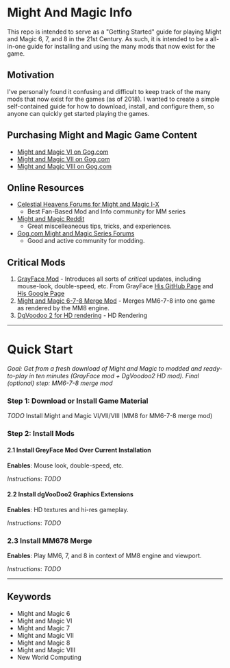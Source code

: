 # Might And Magic Info

This repo is intended to serve as a "Getting Started" guide for playing  Might and Magic 6, 7, and 8 in the 21st Century. As such, it is intended to be a all-in-one guide for installing and using the many mods that now exist for the game.

## Motivation

I've personally found it confusing and difficult to keep track of the many mods that now exist for the games (as of 2018). I wanted to create a simple self-contained guide for how to download, install, and configure them, so anyone can quickly get started playing the games.

## Purchasing Might and Magic Game Content

- [Might and Magic VI on Gog.com](https://www.gog.com/game/might_and_magic_6_limited_edition)
- [Might and Magic VII on Gog.com](https://www.gog.com/game/might_and_magic_7_for_blood_and_honor)
- [Might and Magic VIII on Gog.com](https://www.gog.com/game/might_and_magic_8_day_of_the_destroyer)

## Online Resources

- [Celestial Heavens Forums for Might and Magic I-X](https://www.celestialheavens.com/forum/10)
  - Best Fan-Based Mod and Info community for MM series
- [Might and Magic Reddit](https://www.reddit.com/r/MightAndMagic/)
  - Great miscelleaneous tips, tricks, and experiences.
- [Gog.com Might and Magic Series Forums](https://github.com/openmightmagic/MightAndMagicInfo)
  - Good and active community for modding.

## Critical Mods

1. [GrayFace Mod](https://grayface.github.io/mm/) - Introduces all sorts of _critical_ updates, including mouse-look, double-speed, etc. From GrayFace [His GitHub Page](https://GrayFace.github.io) and [His Google Page](https://sites.google.com/site/sergroj/mm)
2. [Might and Magic 6-7-8 Merge Mod](https://www.celestialheavens.com/forum/10/16657) - Merges MM6-7-8 into one game as rendered by the MM8 engine.
3. [DgVoodoo 2 for HD rendering](http://dege.freeweb.hu/dgVoodoo2/dgVoodoo2.html) - HD Rendering

<hr />

# Quick Start

_Goal: Get from a fresh download of Might and Magic to modded and ready-to-play in ten minutes (GrayFace mod + DgVoodoo2 HD mod). Final (optional) step: MM6-7-8 merge mod_

### Step 1: Download or Install Game Material

_TODO_ Install Might and Magic VI/VII/VIII (MM8 for MM6-7-8 merge mod)

### Step 2: Install Mods

#### 2.1 Install GreyFace Mod Over Current Installation

**Enables**: Mouse look, double-speed, etc.

*Instructions*: _TODO_

#### 2.2 Install dgVooDoo2 Graphics Extensions

**Enables**: HD textures and hi-res gameplay.

*Instructions*: _TODO_

### 2.3 Install MM678 Merge

**Enables**: Play MM6, 7, and 8 in context of MM8 engine and viewport.

*Instructions*: _TODO_


<hr />

## Keywords

- Might and Magic 6
- Might and Magic VI
- Might and Magic 7
- Might and Magic VII
- Might and Magic 8
- Might and Magic VIII
- New World Computing

